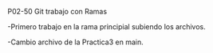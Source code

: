 P02-50 Git trabajo con Ramas

 -Primero trabajo en la rama principial subiendo los archivos.

 -Cambio archivo de la Practica3 en main.

